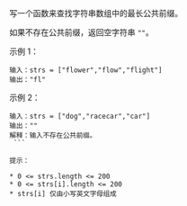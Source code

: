 写一个函数来查找字符串数组中的最长公共前缀。

如果不存在公共前缀，返回空字符串 `""`。


示例 1：

```
输入：strs = ["flower","flow","flight"]
输出："fl"
```
示例 2：

```
输入：strs = ["dog","racecar","car"]
输出：""
解释：输入不存在公共前缀。
 ```

提示：

* 0 <= strs.length <= 200
* 0 <= strs[i].length <= 200
* strs[i] 仅由小写英文字母组成

